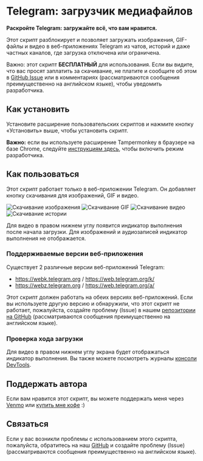 # Telegram: загрузчик медиафайлов

**Раскройте Telegram: загружайте всё, что вам нравится.**

Этот скрипт разблокирует и позволяет загружать изображения, GIF-файлы и видео в веб-приложениях Telegram из чатов, историй и даже частных каналов, где загрузка отключена или ограничена.

Важно: этот скрипт **БЕСПЛАТНЫЙ** для использования. Если вы видите, что вас просят заплатить за скачивание, не платите и сообщите об этом в [GitHub Issue](https://github.com/Neet-Nestor/Telegram-Media-Downloader/issues) или в комментариях (рассматриваются сообщения преимущественно на английском языке), чтобы уведомить разработчика.

## Как установить

Установите расширение пользовательских скриптов и нажмите кнопку «Установить» выше, чтобы установить скрипт.

**Важно:** если вы используете расширение Tampermonkey в браузере на базе Chrome, следуйте [инструкциям здесь](https://www.tampermonkey.net/faq.php#Q209), чтобы включить режим разработчика.


## Как пользоваться
Этот скрипт работает только в веб-приложении Telegram. Он добавляет кнопку скачивания для изображений, GIF и видео.

![Скачивание изображения](https://media2.giphy.com/media/v1.Y2lkPTc5MGI3NjExY2VjNmU2ZDM0YTFlOWY4YTMzZDZmNjVlMDE2ODQ4OGY4N2E3MDFkNSZlcD12MV9pbnRlcm5hbF9naWZzX2dpZklkJmN0PWc/lqCVcw0pCd2VA3zqoE/giphy.gif)
![Скачивание GIF](https://media0.giphy.com/media/v1.Y2lkPTc5MGI3NjExMzYwMzM3ZTMzYmI1MzA4M2EyYmY0NTFlOTg4OWFhNjhjNDk5YTkzYiZlcD12MV9pbnRlcm5hbF9naWZzX2dpZklkJmN0PWc/wnYzW4vwpPdeuo62nQ/giphy.gif)
![Скачивание видео](https://media1.giphy.com/media/v1.Y2lkPTc5MGI3NjExMXcxYnJxaXMxcW05YW5rZ2YzZzE0bTU4aTBwYXI1N3pmdnVzbDFrdSZlcD12MV9pbnRlcm5hbF9naWZfYnlfaWQmY3Q9Zw/EEPbblwmSpteAmwLls/giphy.gif)
![Скачивание истории](https://media0.giphy.com/media/v1.Y2lkPTc5MGI3NjExZ3Z5Y2VzM2QzbW1xc3ZwNTQ2N3Q0a3lnanpxdW55c2Qzajl5NXZsaCZlcD12MV9pbnRlcm5hbF9naWZfYnlfaWQmY3Q9Zw/xJFjBGi8isHPR5cuHl/giphy.gif)

Для видео в правом нижнем углу появится индикатор выполнения после начала загрузки. Для изображений и аудиозаписей индикатор выполнения не отображается.

### Поддерживаемые версии веб-приложения
Существует 2 различные версии веб-приложений Telegram:
- https://webk.telegram.org / https://web.telegram.org/k/
- https://webz.telegram.org / https://web.telegram.org/a/

Этот скрипт должен работать на обеих версиях веб-приложений. Если вы используете другую версию и обнаружили, что этот скрипт не работает, пожалуйста, создайте проблему (Issue) в нашем [репозитории на GitHub](https://github.com/Neet-Nestor/Telegram-Media-Downloader/issues) (рассматриваются сообщения преимущественно на английском языке). 

### Проверка хода загрузки
Для видео в правом нижнем углу экрана будет отображаться индикатор выполнения. Вы также можете посмотреть журналы [консоли DevTools](https://developer.chrome.com/docs/devtools/open/).

## Поддержать автора
Если вам нравится этот скрипт, вы можете поддержать меня через [Venmo](https://venmo.com/u/NeetNestor) или [купить мне кофе](https://ko-fi.com/neetnestor) :)

## Связаться
Если у вас возникли проблемы с использованием этого скрипта, пожалуйста, обратитесь на наш [GitHub](https://github.com/Neet-Nestor/Telegram-Media-Downloader) и создайте проблему (Issue) (рассматриваются сообщения преимущественно на английском языке).